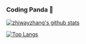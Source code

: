 ### Coding Panda 🐼

<!--
**zhiwayzhang/zhiwayzhang** is a ✨ _special_ ✨ repository because its `README.md` (this file) appears on your GitHub profile.
- 📫 How to reach me: 
- 😄 Pronouns: ...
- ⚡ Fun fact: ...
Here are some ideas to get you started:
- 🔭 I’m currently study in Wuhan University of Technology
- 📖 I’m currently learning Non-Volatile Memory
- 💬 Ask me about OS,Golang,Storage
-->

[![zhiwayzhang's github stats](https://github-readme-stats.vercel.app/api?username=zhiwayzhang&show_icons=true)](https://github.com/zhiwayzhang)

[![Top Langs](https://github-readme-stats.vercel.app/api/top-langs/?username=zhiwayzhang&hide=html,css,Jupyter%20Notebook&layout=compact)](https://github.com/zhiwayzhang)
